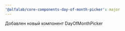 ```yaml
---
'@alfalab/core-components-day-of-month-picker': major
---
```


Добавлен новый компонент DayOfMonthPicker

